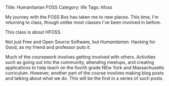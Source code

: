 Title: Humanitarian FOSS
Category: life
Tags: hfoss

My journey with the FOSS Box has taken me to new places. This time, I'm returning to class, though unlike most classes I've been involved in before.

This class is about HFOSS.

Not just Free and Open Source Software, but *Humanitarian*. Hacking for Good, as my friend and professor puts it.

Much of the coursework involves getting involved with others. Activities such as going out into the community, attending meetups, and creating applications to help teach on the fourth grade NEw York and Massachusetts curriculum. However, another part of the course involves making blog posts and talking about what we do. This will be the first in a series of such posts.
